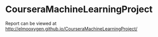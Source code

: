 # CourseraMachineLearningProject

Report can be viewed at 
http://elmooxygen.github.io/CourseraMachineLearningProject/